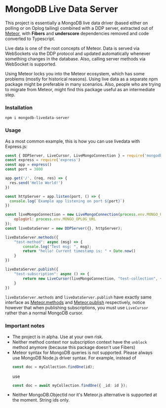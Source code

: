 MongoDB Live Data Server
========================

This project is essentially a MongoDB live data driver (based either on polling or on Oplog tailing) combined with a DDP server, extracted
out of [Meteor](https://github.com/meteor/meteor), with **Fibers** and **underscore** dependencies removed and code converted to Typescript.

Live data is one of the root concepts of Meteor. Data is served via WebSockets via the DDP protocol and updated automatically whenever something changes in the database. Also, calling server methods via WebSocket is supported.

Using Meteor locks you into the Meteor ecosystem, which has some problems (mostly for historical reasons). Using live data as a separate npm package might be preferable in many scenarios. Also, people who are trying to migrate from Meteor, might find this package useful as an intermediate step.

### Installation

```
npm i mongodb-livedata-server
```

### Usage

As a most common example, this is how you can use livedata with Express.js:

```js
const { DDPServer, LiveCursor, LiveMongoConnection } = require('mongodb-livedata-server')
const express = require('express')
const app = express()
const port = 3000

app.get('/', (req, res) => {
  res.send('Hello World!')
})

const httpServer = app.listen(port, () => {
  console.log(`Example app listening on port ${port}`)
})

const liveMongoConnection = new LiveMongoConnection(process.env.MONGO_URL, {
    oplogUrl: process.env.MONGO_OPLOG_URL
});
const liveDataServer = new DDPServer({}, httpServer);

liveDataServer.methods({
    "test-method": async (msg) => {
        console.log("Test msg: ", msg);
        return "hello! Current timestamp is: " + Date.now()
    }
})

liveDataServer.publish({
    "test-subscription": async () => {
        return new LiveCursor(liveMongoConnection, "test-collection", { category: "apples" });
    }
})

```

`liveDataServer.methods` and `liveDataServer.publish` have exactly same interface as [Meteor.methods](https://docs.meteor.com/api/methods.html#Meteor-methods) and [Meteor.publish](https://docs.meteor.com/api/pubsub.html#Meteor-publish) respectively, notice however that when publishing subscriptions, you must use `LiveCursor` rather than a normal MongoDB cursor.

### Important notes

- The project is in alpha. Use at your own risk.
- Neither method context nor subscription context have the `unblock` method anymore (because this package doesn't use Fibers)
- Meteor syntax for MongoDB queries is not supported. Please always use MongoDB Node.js driver syntax. For example, instead of
  ```ts
  const doc = myCollection.findOne(id);
  ```
  use
  ```ts
  const doc = await myCollection.findOne({ _id: id });
  ```
- Neither MongoDB.ObjectId nor it's Meteor.js alternative is supported at the moment. String ids only.
